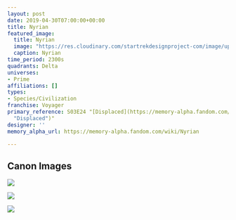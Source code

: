 ```yaml
---
layout: post
date: 2019-04-30T07:00:00+00:00
title: Nyrian
featured_image:
  title: Nyrian
  image: "https://res.cloudinary.com/startrekdesignproject-com/image/upload/v1556661495/Nyrian.png"
  caption: Nyrian
time_period: 2300s
quadrants: Delta
universes:
- Prime
affiliations: []
types:
- Species/Civilization
franchise: Voyager
primary_reference: S03E24 "[Displaced](https://memory-alpha.fandom.com/wiki/Displaced
  "Displaced")"
designer: ''
memory_alpha_url: https://memory-alpha.fandom.com/wiki/Nyrian

---
```

## Canon Images

![](https://res.cloudinary.com/startrekdesignproject-com/image/upload/v1556661495/Nyrian_3x24_Displaced_2.jpg)

![](https://res.cloudinary.com/startrekdesignproject-com/image/upload/v1556661495/Nyrian_3x24_Displaced_3.jpg)

![](https://res.cloudinary.com/startrekdesignproject-com/image/upload/v1556661495/Nyrian_3x24_Displaced_5.jpg)